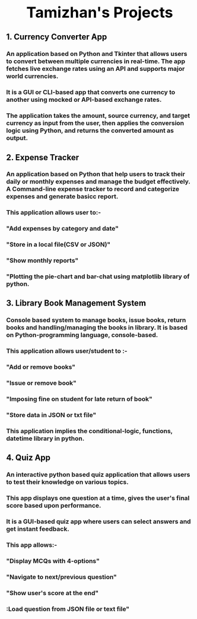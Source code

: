 <h1 align="center" style="font-size:40px; color:black;">Tamizhan's Projects</h1>
<h2 style="color:black;">1. Currency Converter App</h2>
<h3>
  An application based on Python and Tkinter that allows users to convert between multiple currencies in real-time.
  The app fetches live exchange rates using an API and supports major world currencies.
</h3>
<h3>
  It is a GUI or CLI-based app that converts one currency to another using mocked or API-based exchange rates.
</h3>
<h3>
  The application takes the amount, source currency, and target currency as input from the user, then applies the conversion logic using Python,
  and returns the converted amount as output.
</h3>
<h2 style="color:black;">2. Expense Tracker</h2>
<h3>
  An application based on Python that help users to track their daily or monthly expenses and manage the budget effectively.
  A Command-line expense tracker to record and categorize expenses and generate basicc report.
</h3>
<h3>This application allows user to:-</h3>
  <h3>"Add expenses by category and date"</h3>
<h3>"Store in a local file(CSV or JSON)"</h3>
<h3>"Show monthly reports"</h3>
<h3>"Plotting the pie-chart and bar-chat using matplotlib library of python.</h3>
<h2 style="color:black;">3. Library Book Management System</h2>
<h3>
  Console based system to manage books, issue books, return books and handling/managing the books in library.
  It is based on Python-programming language, console-based.
</h3>
<h3>This application allows user/student to :-</h3>
<h3>"Add or remove books"</h3>
<h3>"Issue or remove book"</h3>
<h3>"Imposing fine on student for late return of book"</h3>
<h3>"Store data in JSON or txt file"</h3>
<h3>This application implies the conditional-logic, functions, datetime library in python.</h3>
<h2 style="color:black;">4. Quiz App</h2>
<h3>An interactive python based quiz application that allows users to test their knowledge on various topics.</h3>
<h3>This app displays one question at a time, gives the user's final score based upon performance.</h3>
<h3>It is a GUI-based quiz app where users can select answers and get instant feedback.</h3>
<h3>This app allows:-</h3>
<h3>"Display MCQs with 4-options"</h3>
<h3>"Navigate to next/previous question"</h3>
<h3>"Show user's score at the end"</h3>
<h3>:Load question from JSON file or text file"</h3>



